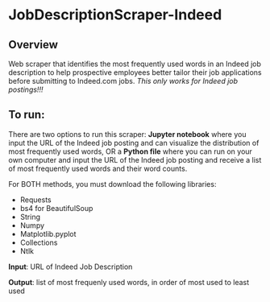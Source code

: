 # JobDescriptionScraper-Indeed
Overview
-
Web scraper that identifies the most frequently used words in an Indeed job description to help prospective employees better tailor their job applications before submitting to Indeed.com jobs. *This only works for Indeed job postings!!!*

To run:
-
There are two options to run this scraper: **Jupyter notebook** where you input the URL of the Indeed job posting and can visualize the distribution of most frequently used words, OR a **Python file** where you can run on your own computer and input the URL of the Indeed job posting and receive a list of most frequently used words and their word counts.

For BOTH methods, you must download the following libraries:
- Requests
- bs4 for BeautifulSoup
- String
- Numpy
- Matplotlib.pyplot
- Collections
- Ntlk

**Input**: URL of Indeed Job Description

**Output**: list of most frequenly used words, in order of most used to least used
